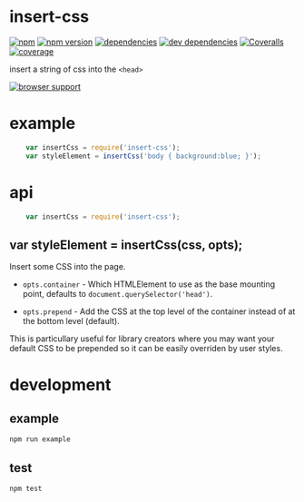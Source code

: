 # insert-css

[![npm](https://img.shields.io/badge/npm-3.10.10-blue.svg)]()
[![npm version](https://badge.fury.io/js/insert-css.svg)](https://badge.fury.io/js/insert-css)
[![dependencies](https://david-dm.org/GhaniaH/insert-css.svg)]()
[![dev dependencies](https://img.shields.io/david/dev/GhaniaH/insert-css.svg)]()
[![Coveralls](https://img.shields.io/coveralls/GhaniaH/insert-css.svg)]()
[![coverage](https://codecov.io/gh/GhaniaH/insert-css/branch/master/graph/badge.svg)](https://codecov.io/gh/GhaniaH/insert-css)

insert a string of css into the `<head>`

[![browser support](https://ci.testling.com/substack/insert-css.png)](https://ci.testling.com/substack/insert-css)

# example

``` js
    var insertCss = require('insert-css');
    var styleElement = insertCss('body { background:blue; }');
```

# api

``` js
    var insertCss = require('insert-css');
```

## var styleElement = insertCss(css, opts);

Insert some CSS into the page.

* `opts.container` - Which HTMLElement to use as the base mounting point, defaults to
`document.querySelector('head')`.

* `opts.prepend` - Add the CSS at the top level of the container instead of at the bottom level (default).

This is particullary useful for library creators where you may want your default CSS to be prepended so it
can be easily overriden by user styles.

# development

## example

``` sh
npm run example
```

## test

``` sh
npm test
```
